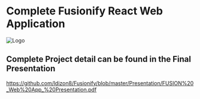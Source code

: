# Complete Fusionify React Web Application 
![Logo](/Frontend/web/src/assets/fusion_logo.png)

## Complete Project detail can be found in the Final Presentation
https://github.com/ldizon8/Fusionify/blob/master/Presentation/FUSION%20_Web%20App_%20Presentation.pdf
